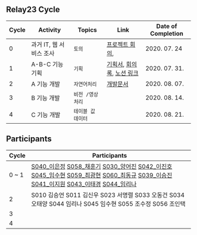## Relay23 Cycle

| Cycle | Activity                | Topics             | Link                                                         | Date of Completion |
| ----- | ----------------------- | ------------------ | ------------------------------------------------------------ | ------------------ |
| 0     | 과거 IT, 웹 서비스 조사 | `토의`             | [프로젝트 회의](https://github.com/boostcamp-2020/relay_23/blob/master/latte_is_horse.md), | 2020. 07. 24       |
| 1     | A-B-C 기능 기획         | `기획`             | [기획서](https://github.com/boostcamp-2020/relay_23/blob/master/relay_day02/기획서.md), [회의록](https://github.com/boostcamp-2020/relay_23/blob/master/relay_day02/회의록.md), [노션 링크](https://www.notion.so/467c0c06ea614614aeb7d087903fcefe) | 2020. 07. 31.      |
| 2     | A 기능 개발             | `자연어처리`       | [개발문서](https://github.com/DonggeonOh/relay_23/blob/master/relay_day02/개발문서.md) | 2020. 08. 07.      |
| 3     | B 기능 개발             | `비전 /영상처리`   |                                                              | 2020. 08. 14.      |
| 4     | C 기능 개발             | `테이블 값 데이터` |                                                              | 2020. 08. 21.      |

## Participants

| Cycle | Participants                                                 |
| ----- | ------------------------------------------------------------ |
| 0 ~ 1 | [S040_이은정](https://github.com/eunjeongS2) [S058_채훈기](https://github.com/mildchae) [S030_양어진](https://github.com/eojine) [S042_이진호](https://github.com/kartmon61) [S045_임수현](https://github.com/tngusmiso) [S059_최광현](https://github.com/nrurnru) [S060_최동규](https://github.com/ChoiDongKyu96) [S039_이승진](https://github.com/devilzCough) [S041_이지원](https://github.com/jwonyLee) [S043_이태경](https://github.com/xorud2592) [S044_임리나](https://github.com/lina0322) |
| 2     | S010 김승언 S011 김신우 S023 서명렬 S033 오동건 S034 오태양 S044 임리나 S045 임수현 S055 조수정 S056 조인택 |
| 3     |                                                              |
| 4     |                                                              |

